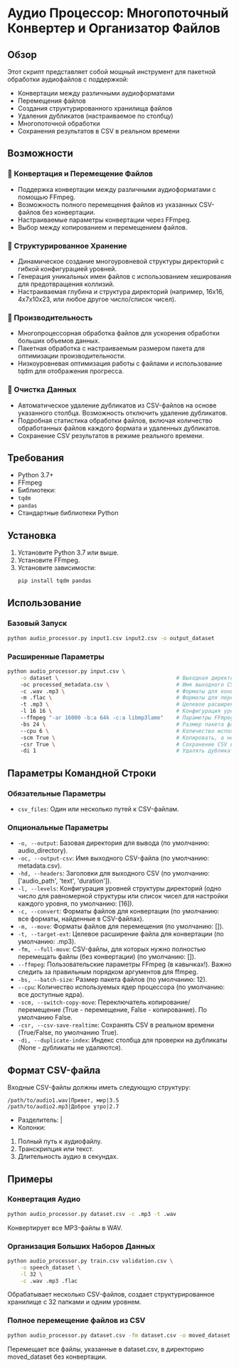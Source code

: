# Аудио Процессор: Многопоточный Конвертер и Организатор Файлов

## Обзор

Этот скрипт представляет собой мощный инструмент для пакетной обработки аудиофайлов с поддержкой:
- Конвертации между различными аудиоформатами
- Перемещения файлов
- Создания структурированного хранилища файлов
- Удаления дубликатов (настраиваемое по столбцу)
- Многопоточной обработки
- Сохранения результатов в CSV в реальном времени

## Возможности

### 🔄 Конвертация и Перемещение Файлов
- Поддержка конвертации между различными аудиоформатами с помощью FFmpeg.
- Возможность полного перемещения файлов из указанных CSV-файлов без конвертации.
- Настраиваемые параметры конвертации через FFmpeg. 
- Выбор между копированием и перемещением файлов.

### 📂 Структурированное Хранение
- Динамическое создание многоуровневой структуры директорий с гибкой конфигурацией уровней.
- Генерация уникальных имен файлов с использованием хеширования для предотвращения коллизий.
- Настраиваемая глубина и структура директорий (например, 16x16, 4x7x10x23, или любое другое число/список чисел).

### 🚀 Производительность
- Многопроцессорная обработка файлов для ускорения обработки больших объемов данных.
- Пакетная обработка с настраиваемым размером пакета для оптимизации производительности.
- Низкоуровневая оптимизация работы с файлами и использование tqdm для отображения прогресса.

### 🧹 Очистка Данных
- Автоматическое удаление дубликатов из CSV-файлов на основе указанного столбца. Возможность отключить удаление дубликатов.
- Подробная статистика обработки файлов, включая количество обработанных файлов каждого формата и удаленных дубликатов.
- Сохранение CSV результатов в режиме реального времени.

## Требования

- Python 3.7+
- FFmpeg
- Библиотеки:
 - `tqdm`
 - `pandas`
 - Стандартные библиотеки Python

## Установка

1. Установите Python 3.7 или выше.
2. Установите FFmpeg.
3. Установите зависимости:
    ```bash
    pip install tqdm pandas
    ```

## Использование

### Базовый Запуск

```bash
python audio_processor.py input1.csv input2.csv -o output_dataset
```

### Расширенные Параметры

```bash
python audio_processor.py input.csv \
    -o dataset \                                     # Выходная директория
    -oc processed_metadata.csv \                     # Имя выходного CSV файла
    -c .wav .mp3 \                                   # Форматы для конвертации
    -m .flac \                                       # Форматы для перемещения
    -t .mp3 \                                        # Целевое расширение
    -l 16 16 \                                       # Конфигурация уровней структуры директорий (2 уровня по 16 папок)
    --ffmpeg "-ar 16000 -b:a 64k -c:a libmp3lame"    # Параметры FFmpeg (в кавычках!)
    -bs 24 \                                         # Размер пакета файлов
    --cpu 6 \                                        # Количество используемых ядер
    -scm True \                                      # Копировать, а не перемещать
    -csr True \                                      # Сохранение CSV в реальном времени
    -di 1                                            # Удалять дубликаты по первому столбцу (индекс 0)
```

## Параметры Командной Строки

### Обязательные Параметры

- `csv_files`: Один или несколько путей к CSV-файлам.

### Опциональные Параметры

- `-o, --output`: Базовая директория для вывода (по умолчанию: audio_directory).
- `-oc, --output-csv`: Имя выходного CSV-файла (по умолчанию: metadata.csv).
- `-hd, --headers`: Заголовки для выходного CSV (по умолчанию: ['audio_path', 'text', 'duration']).
- `-l, --levels`: Конфигурация уровней структуры директорий (одно число для равномерной структуры или список чисел для настройки каждого уровня, по умолчанию: [16]).
- `-c, --convert`: Форматы файлов для конвертации (по умолчанию: все форматы, найденные в CSV-файлах).
- `-m, --move`: Форматы файлов для перемещения (по умолчанию: []).
- `-t, --target-ext`: Целевое расширение файла для конвертации (по умолчанию: .mp3).
- `-fm, --full-move`: CSV-файлы, для которых нужно полностью перемещать файлы (без конвертации) (по умолчанию: []).
- `--ffmpeg`: Пользовательские параметры FFmpeg (в кавычках!). Важно следить за правильным порядком аргументов для ffmpeg.
- `-bs, --batch-size`: Размер пакета файлов (по умолчанию: 12).
- `--cpu`: Количество используемых ядер процессора (по умолчанию: все доступные ядра).
- `-scm, --switch-copy-move`: Переключатель копирование/перемещение (True - перемещение, False - копирование). По умолчанию False.
- `-csr, --csv-save-realtime`: Сохранять CSV в реальном времени (True/False, по умолчанию True).
- `-di, --duplicate-index`: Индекс столбца для проверки на дубликаты (None - дубликаты не удаляются).


## Формат CSV-файла

Входные CSV-файлы должны иметь следующую структуру:
```
/path/to/audio1.wav|Привет, мир|3.5
/path/to/audio2.mp3|Доброе утро|2.7
```

- Разделитель: |
- Колонки:
1. Полный путь к аудиофайлу.
2. Транскрипция или текст.
3. Длительность аудио в секундах.

## Примеры

### Конвертация Аудио
```bash
python audio_processor.py dataset.csv -c .mp3 -t .wav
```
Конвертирует все MP3-файлы в WAV.

### Организация Больших Наборов Данных
```bash
python audio_processor.py train.csv validation.csv \
    -o speech_dataset \
    -l 32 \
    -c .wav .mp3 .flac
```
Обрабатывает несколько CSV-файлов, создает структурированное хранилище с 32 папками и одним уровнем.

### Полное перемещение файлов из CSV
```bash
python audio_processor.py dataset.csv -fm dataset.csv -o moved_dataset
```
Перемещает все файлы, указанные в dataset.csv, в директорию moved_dataset без конвертации.
